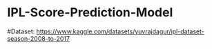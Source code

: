 # IPL-Score-Prediction-Model
#Dataset: https://www.kaggle.com/datasets/yuvrajdagur/ipl-dataset-season-2008-to-2017
